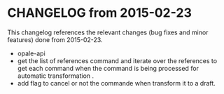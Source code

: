 CHANGELOG from 2015-02-23
===================

This changelog references the relevant changes (bug fixes and minor features) done
from 2015-02-23.

 * opale-api
  * get the list of references  command and iterate over the references to get each command when the command is being processed for automatic transformation .
  * add flag to cancel or not the commande when transform it to a draft.